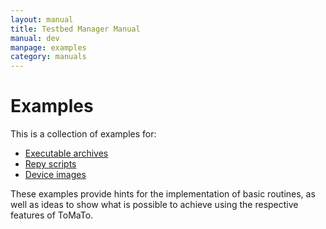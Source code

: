 ```yaml
---
layout: manual
title: Testbed Manager Manual
manual: dev
manpage: examples
category: manuals
---
```


# Examples

This is a collection of examples for:

* [Executable archives](executable_archive)
* [Repy scripts](repy)
* [Device images](image)

These examples provide hints for the implementation of basic routines, as well as ideas to show what is possible to achieve using the respective features of ToMaTo.
